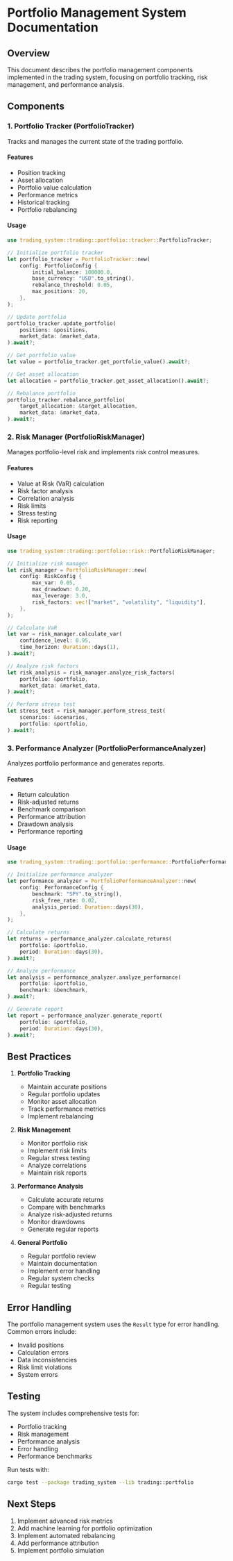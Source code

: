 # Portfolio Management System Documentation

## Overview
This document describes the portfolio management components implemented in the trading system, focusing on portfolio tracking, risk management, and performance analysis.

## Components

### 1. Portfolio Tracker (PortfolioTracker)
Tracks and manages the current state of the trading portfolio.

#### Features
- Position tracking
- Asset allocation
- Portfolio value calculation
- Performance metrics
- Historical tracking
- Portfolio rebalancing

#### Usage
```rust
use trading_system::trading::portfolio::tracker::PortfolioTracker;

// Initialize portfolio tracker
let portfolio_tracker = PortfolioTracker::new(
    config: PortfolioConfig {
        initial_balance: 100000.0,
        base_currency: "USD".to_string(),
        rebalance_threshold: 0.05,
        max_positions: 20,
    },
);

// Update portfolio
portfolio_tracker.update_portfolio(
    positions: &positions,
    market_data: &market_data,
).await?;

// Get portfolio value
let value = portfolio_tracker.get_portfolio_value().await?;

// Get asset allocation
let allocation = portfolio_tracker.get_asset_allocation().await?;

// Rebalance portfolio
portfolio_tracker.rebalance_portfolio(
    target_allocation: &target_allocation,
    market_data: &market_data,
).await?;
```

### 2. Risk Manager (PortfolioRiskManager)
Manages portfolio-level risk and implements risk control measures.

#### Features
- Value at Risk (VaR) calculation
- Risk factor analysis
- Correlation analysis
- Risk limits
- Stress testing
- Risk reporting

#### Usage
```rust
use trading_system::trading::portfolio::risk::PortfolioRiskManager;

// Initialize risk manager
let risk_manager = PortfolioRiskManager::new(
    config: RiskConfig {
        max_var: 0.05,
        max_drawdown: 0.20,
        max_leverage: 3.0,
        risk_factors: vec!["market", "volatility", "liquidity"],
    },
);

// Calculate VaR
let var = risk_manager.calculate_var(
    confidence_level: 0.95,
    time_horizon: Duration::days(1),
).await?;

// Analyze risk factors
let risk_analysis = risk_manager.analyze_risk_factors(
    portfolio: &portfolio,
    market_data: &market_data,
).await?;

// Perform stress test
let stress_test = risk_manager.perform_stress_test(
    scenarios: &scenarios,
    portfolio: &portfolio,
).await?;
```

### 3. Performance Analyzer (PortfolioPerformanceAnalyzer)
Analyzes portfolio performance and generates reports.

#### Features
- Return calculation
- Risk-adjusted returns
- Benchmark comparison
- Performance attribution
- Drawdown analysis
- Performance reporting

#### Usage
```rust
use trading_system::trading::portfolio::performance::PortfolioPerformanceAnalyzer;

// Initialize performance analyzer
let performance_analyzer = PortfolioPerformanceAnalyzer::new(
    config: PerformanceConfig {
        benchmark: "SPY".to_string(),
        risk_free_rate: 0.02,
        analysis_period: Duration::days(30),
    },
);

// Calculate returns
let returns = performance_analyzer.calculate_returns(
    portfolio: &portfolio,
    period: Duration::days(30),
).await?;

// Analyze performance
let analysis = performance_analyzer.analyze_performance(
    portfolio: &portfolio,
    benchmark: &benchmark,
).await?;

// Generate report
let report = performance_analyzer.generate_report(
    portfolio: &portfolio,
    period: Duration::days(30),
).await?;
```

## Best Practices

1. **Portfolio Tracking**
   - Maintain accurate positions
   - Regular portfolio updates
   - Monitor asset allocation
   - Track performance metrics
   - Implement rebalancing

2. **Risk Management**
   - Monitor portfolio risk
   - Implement risk limits
   - Regular stress testing
   - Analyze correlations
   - Maintain risk reports

3. **Performance Analysis**
   - Calculate accurate returns
   - Compare with benchmarks
   - Analyze risk-adjusted returns
   - Monitor drawdowns
   - Generate regular reports

4. **General Portfolio**
   - Regular portfolio review
   - Maintain documentation
   - Implement error handling
   - Regular system checks
   - Regular testing

## Error Handling
The portfolio management system uses the `Result` type for error handling. Common errors include:
- Invalid positions
- Calculation errors
- Data inconsistencies
- Risk limit violations
- System errors

## Testing
The system includes comprehensive tests for:
- Portfolio tracking
- Risk management
- Performance analysis
- Error handling
- Performance benchmarks

Run tests with:
```bash
cargo test --package trading_system --lib trading::portfolio
```

## Next Steps
1. Implement advanced risk metrics
2. Add machine learning for portfolio optimization
3. Implement automated rebalancing
4. Add performance attribution
5. Implement portfolio simulation 